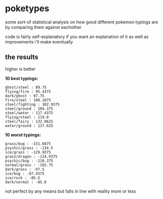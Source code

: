# poketypes

some sort-of statistical analysis on how good different pokemon typings are
by comparing them against eachother

code is fairly self-explanatory if you want an explanation of it as well as improvements i'll make eventually

## the results

higher is better

**10 best typings:**

```
ghost/steel : 89.75
flying/fire : 95.4375
dark/ghost : 97.75
fire/steel : 100.1875
steel/fighting : 102.9375
steel/ground : 104.375
steel/water : 117.4375
flying/steel : 119.0
steel/fairy : 132.0625
water/ground : 137.625
```

**10 worst typings:**

```
grass/bug : -151.6875
psychic/grass : -134.5
ice/grass : -129.9375
grass/dragon : -124.9375
psychic/bug : -118.375
normal/grass : -102.75
dark/grass : -97.5
ice/bug : -87.4375
ice/rock : -85.5
dark/normal : -85.0
```

not perfect by any means but falls in line with reality more or less